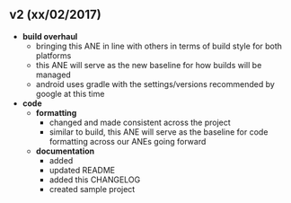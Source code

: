## v2 (xx/02/2017)
- **build overhaul**
  - bringing this ANE in line with others in terms of build style for both platforms
  - this ANE will serve as the new baseline for how builds will be managed
  - android uses gradle with the settings/versions recommended by google at this time
- **code**
  - **formatting**
    - changed and made consistent across the project
    - similar to build, this ANE will serve as the baseline for code formatting across our ANEs going forward
  - **documentation**
    - added
    - updated README
    - added this CHANGELOG
    - created sample project